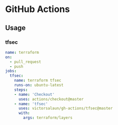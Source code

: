 # GitHub Actions

## Usage

### tfsec

`````yaml
name: terraform
on:
  - pull_request
  - push
jobs:
  tfsec:
    name: terraform tfsec
    runs-on: ubuntu-latest
    steps:
    - name: 'Checkout'
      uses: actions/checkout@master
    - name: 'tfsec'
      uses: victorsalaun/gh-actions/tfsec@master
      with:
        args: terraform/layers
`````
